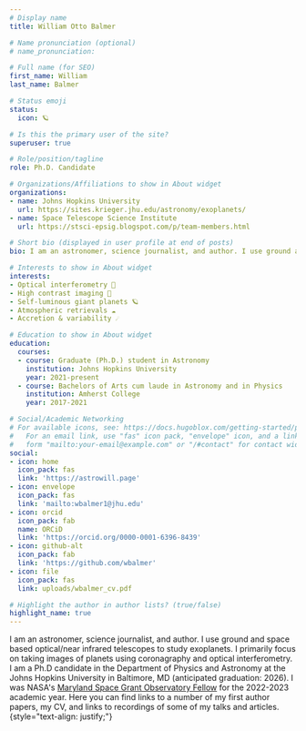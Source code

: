 ```yaml
---
# Display name
title: William Otto Balmer

# Name pronunciation (optional)
# name_pronunciation: 

# Full name (for SEO)
first_name: William
last_name: Balmer

# Status emoji
status:
  icon: 🪐

# Is this the primary user of the site?
superuser: true

# Role/position/tagline
role: Ph.D. Candidate

# Organizations/Affiliations to show in About widget
organizations:
- name: Johns Hopkins University
  url: https://sites.krieger.jhu.edu/astronomy/exoplanets/
- name: Space Telescope Science Institute
  url: https://stsci-epsig.blogspot.com/p/team-members.html

# Short bio (displayed in user profile at end of posts)
bio: I am an astronomer, science journalist, and author. I use ground and space based optical/near infrared telescopes to study exoplanets.

# Interests to show in About widget
interests:
- Optical interferometry 💫
- High contrast imaging 🌟
- Self-luminous giant planets 🪐
- Atmospheric retrievals ☁️
- Accretion & variability ☄️

# Education to show in About widget
education:
  courses:
  - course: Graduate (Ph.D.) student in Astronomy
    institution: Johns Hopkins University
    year: 2021-present
  - course: Bachelors of Arts cum laude in Astronomy and in Physics
    institution: Amherst College
    year: 2017-2021

# Social/Academic Networking
# For available icons, see: https://docs.hugoblox.com/getting-started/page-builder/#icons
#   For an email link, use "fas" icon pack, "envelope" icon, and a link in the
#   form "mailto:your-email@example.com" or "/#contact" for contact widget.
social:
- icon: home
  icon_pack: fas
  link: 'https://astrowill.page'
- icon: envelope
  icon_pack: fas
  link: 'mailto:wbalmer1@jhu.edu'
- icon: orcid
  icon_pack: fab
  name: ORCiD
  link: 'https://orcid.org/0000-0001-6396-8439'
- icon: github-alt
  icon_pack: fab
  link: 'https://github.com/wbalmer'
- icon: file
  icon_pack: fas
  link: uploads/wbalmer_cv.pdf

# Highlight the author in author lists? (true/false)
highlight_name: true
---
```


I am an astronomer, science journalist, and author. I use ground and space based optical/near infrared telescopes to study exoplanets. I primarily focus on taking images of planets using coronagraphy and optical interferometry. I am a Ph.D candidate in the Department of Physics and Astronomy at the Johns Hopkins University in Baltimore, MD (anticipated graduation: 2026). I was NASA's [Maryland Space Grant Observatory Fellow](https://md.spacegrant.org/about-mdsgc/our-people/) for the 2022-2023 academic year. Here you can find links to a number of my first author papers, my CV, and links to recordings of some of my talks and articles.
{style="text-align: justify;"}
